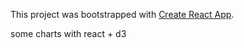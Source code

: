 This project was bootstrapped with [Create React App](https://github.com/facebookincubator/create-react-app).

some charts with react + d3